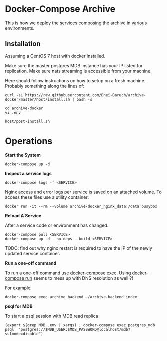 # Docker-Compose Archive
This is how we deploy the services composing the archive in various environments.




## Installation

Assuming a CentOS 7 host with docker installed.

Make sure the master postgres MDB instance has your IP listed for replication.
Make sure nats streaming is accessible from your machine.

Here should follow instructions on how to setup on a fresh machine.
Probably something along the lines of:

```shell script
curl -sL https://raw.githubusercontent.com/Bnei-Baruch/archive-docker/master/host/install.sh | bash -s 

cd archive-docker
vi .env

host/post-install.sh
```


# Operations
**Start the System**

```shell script
docker-compose up -d
```

**Inspect a service logs**
 
```shell script
docker-compose logs -f <SERVICE> 
```

Nginx access and error logs per service is saved on an attached volume. To access these files use a utility container:
```shell script
docker run -it --rm --volume archive-docker_nginx_data:/data busybox 
```

**Reload A Service**

After a service code or environment has changed. 
```shell script
docker-compose pull <SERVICE>
docker-compose up -d --no-deps --build <SERVICE> 
```
TODO: find out why nginx restart is required to have the IP of the newly updated service container.


**Run a one-off command**

To run a one-off command use [docker-compose exec](https://docs.docker.com/compose/reference/exec/). 
Using [docker-compose run](https://docs.docker.com/compose/reference/run/) seems to mess up with DNS resolution as well ?!  

For example: 
```shell script
docker-compose exec archive_backend ./archive-backend index
```


**psql for MDB**

To start a psql session with MDB read replica 

```shell script
(export $(grep MDB .env | xargs) ; docker-compose exec postgres_mdb psql  "postgres://$MDB_USER:$MDB_PASSWORD@localhost/mdb?sslmode=disable")
```
